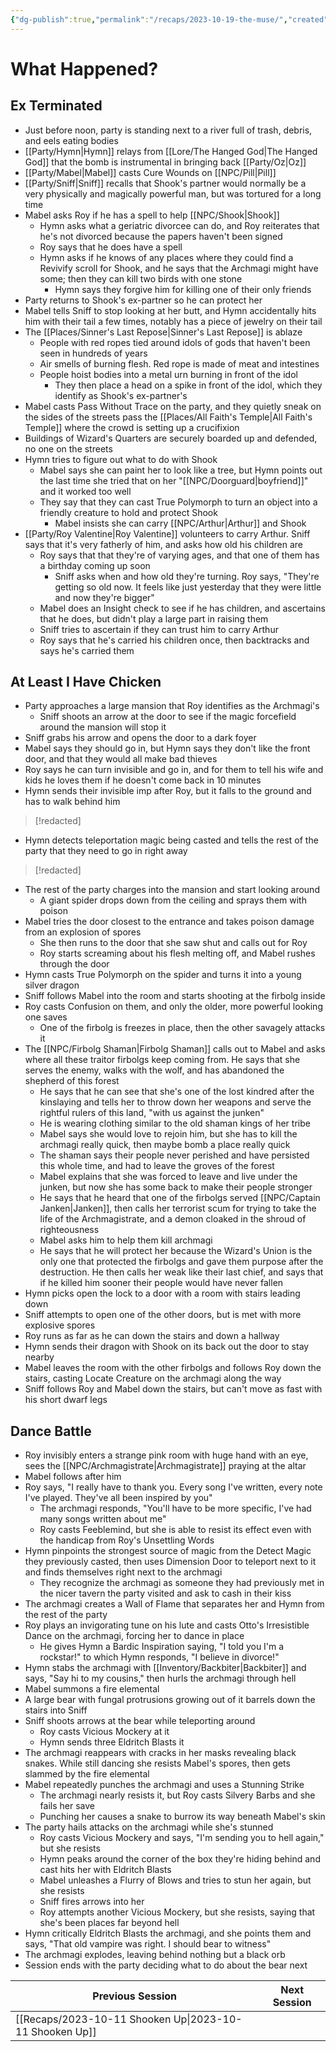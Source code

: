 ```yaml
---
{"dg-publish":true,"permalink":"/recaps/2023-10-19-the-muse/","created":"","updated":""}
---
```



# What Happened? 

## Ex Terminated

- Just before noon, party is standing next to a river full of trash, debris, and eels eating bodies
- [[Party/Hymn\|Hymn]] relays from [[Lore/The Hanged God\|The Hanged God]] that the bomb is instrumental in bringing back [[Party/Oz\|Oz]]
- [[Party/Mabel\|Mabel]] casts Cure Wounds on [[NPC/Pill\|Pill]] 
- [[Party/Sniff\|Sniff]] recalls that Shook's partner would normally be a very physically and magically powerful man, but was tortured for a long time 
- Mabel asks Roy if he has a spell to help [[NPC/Shook\|Shook]] 
	- Hymn asks what a geriatric divorcee can do, and Roy reiterates that he's not divorced because the papers haven't been signed 
	- Roy says that he does have a spell 
	- Hymn asks if he knows of any places where they could find a Revivify scroll for Shook, and he says that the Archmagi might have some; then they can kill two birds with one stone 
		- Hymn says they forgive him for killing one of their only friends 
- Party returns to Shook's ex-partner so he can protect her 
- Mabel tells Sniff to stop looking at her butt, and Hymn accidentally hits him with their tail a few times, notably has a piece of jewelry on their tail 
- The [[Places/Sinner's Last Repose\|Sinner's Last Repose]] is ablaze 
	- People with red ropes tied around idols of gods that haven't been seen in hundreds of years 
	- Air smells of burning flesh. Red rope is made of meat and intestines 
	- People hoist bodies into a metal urn burning in front of the idol 
		-  They then place a head on a spike in front of the idol, which they identify as Shook's ex-partner's 
- Mabel casts Pass Without Trace on the party, and they quietly sneak on the sides of the streets pass the [[Places/All Faith's Temple\|All Faith's Temple]] where the crowd is setting up a crucifixion 
- Buildings of Wizard's Quarters are securely boarded up and defended, no one on the streets 
- Hymn tries to figure out what to do with Shook 
	- Mabel says she can paint her to look like a tree, but Hymn points out the last time she tried that on her "[[NPC/Doorguard\|boyfriend]]" and it worked too well
	- They say that they can cast True Polymorph to turn an object into a friendly creature to hold and protect Shook 
		- Mabel insists she can carry [[NPC/Arthur\|Arthur]] and Shook 
- [[Party/Roy Valentine\|Roy Valentine]] volunteers to carry Arthur. Sniff says that it's very fatherly of him, and asks how old his children are
	- Roy says that that they're of varying ages, and that one of them has a birthday coming up soon 
		- Sniff asks when and how old they're turning. Roy says, "They're getting so old now. It feels like just yesterday that they were little and now they're bigger"
	- Mabel does an Insight check to see if he has children, and ascertains that he does, but didn't play a large part in raising them
	- Sniff tries to ascertain if they can trust him to carry Arthur
	- Roy says that he's carried his children once, then backtracks and says he's carried them

## At Least I Have Chicken
- Party approaches a large mansion that Roy identifies as the Archmagi's
	- Sniff shoots an arrow at the door to see if the magic forcefield around the mansion will stop it
- Sniff grabs his arrow and opens the door to a dark foyer
- Mabel says they should go in, but Hymn says they don't like the front door, and that they would all make bad thieves 
- Roy says he can turn invisible and go in, and for them to tell his wife and kids he loves them if he doesn't come back in 10 minutes 
- Hymn sends their invisible imp after Roy, but it falls to the ground and has to walk behind him

>[!redacted]


- Hymn detects teleportation magic being casted and tells the rest of the party that they need to go in right away


>[!redacted]

- The rest of the party charges into the mansion and start looking around 
	- A giant spider drops down from the ceiling and sprays them with poison
- Mabel tries the door closest to the entrance and takes poison damage from an explosion of spores 
	- She then runs to the door that she saw shut and calls out for Roy 
	- Roy starts screaming about his flesh melting off, and Mabel rushes through the door
- Hymn casts True Polymorph on the spider and turns it into a young silver dragon
- Sniff follows Mabel into the room and starts shooting at the firbolg inside 
- Roy casts Confusion on them, and only the older, more powerful looking one saves
	- One of the firbolg is freezes in place, then the other savagely attacks it
- The [[NPC/Firbolg Shaman\|Firbolg Shaman]] calls out to Mabel and asks where all these traitor firbolgs keep coming from. He says that she serves the enemy, walks with the wolf, and has abandoned the shepherd of this forest
	- He says that he can see that she's one of the lost kindred after the kinslaying and tells her to throw down her weapons and serve the rightful rulers of this land, "with us against the junken"
	- He is wearing clothing similar to the old shaman kings of her tribe 
	- Mabel says she would love to rejoin him, but she has to kill the archmagi really quick, then maybe bomb a place really quick
	- The shaman says their people never perished and have persisted this whole time, and had to leave the groves of the forest 
	- Mabel explains that she was forced to leave and live under the junken, but now she has some back to make their people stronger
	- He says that he heard that one of the firbolgs served [[NPC/Captain Janken\|Janken]], then calls her terrorist scum for trying to take the life of the Archmagistrate, and a demon cloaked in the shroud of righteousness 
	- Mabel asks him to help them kill archmagi 
	- He says that he will protect her because the Wizard's Union is the only one that protected the firbolgs and gave them purpose after the destruction. He then calls her weak like their last chief, and says that if he killed him sooner their people would have never fallen 
- Hymn picks open the lock to a door with a room with stairs leading down
- Sniff attempts to open one of the other doors, but is met with more explosive spores
- Roy runs as far as he can down the stairs and down a hallway
- Hymn sends their dragon with Shook on its back out the door to stay nearby
- Mabel leaves the room with the other firbolgs and follows Roy down the stairs, casting Locate Creature on the archmagi along the way
- Sniff follows Roy and Mabel down the stairs, but can't move as fast with his short dwarf legs


## Dance Battle
- Roy invisibly enters a strange pink room with huge hand with an eye, sees the [[NPC/Archmagistrate\|Archmagistrate]] praying at the altar 
- Mabel follows after him
- Roy says, "I really have to thank you. Every song I've written, every note I've played. They've all been inspired by you" 
	- The archmagi responds, "You'll have to be more specific, I've had many songs written about me"
	- Roy casts Feeblemind, but she is able to resist its effect even with the handicap from Roy's Unsettling Words
- Hymn pinpoints the strongest source of magic from the Detect Magic they previously casted, then uses Dimension Door to teleport next to it and finds themselves right next to the archmagi 
	- They recognize the archmagi as someone they had previously met in the nicer tavern the party visited and ask to cash in their kiss 
- The archmagi creates a Wall of Flame that separates her and Hymn from the rest of the party
- Roy plays an invigorating tune on his lute and casts Otto's Irresistible Dance on the archmagi, forcing her to dance in place
	- He gives Hymn a Bardic Inspiration saying, "I told you I'm a rockstar!" to which Hymn responds, "I believe in divorce!"
- Hymn stabs the archmagi with [[Inventory/Backbiter\|Backbiter]] and says, "Say hi to my cousins," then hurls the archmagi through hell
- Mabel summons a fire elemental
- A large bear with fungal protrusions growing out of it barrels down the stairs into Sniff 
- Sniff shoots arrows at the bear while teleporting around 
	- Roy casts Vicious Mockery at it
	- Hymn sends three Eldritch Blasts it 
- The archmagi reappears with cracks in her masks revealing black snakes. While still dancing she resists Mabel's spores, then gets slammed by the fire elemental
- Mabel repeatedly punches the archmagi and uses a Stunning Strike 
	- The archmagi nearly resists it, but Roy casts Silvery Barbs and she fails her save 
	- Punching her causes a snake to burrow its way beneath Mabel's skin 
- The party hails attacks on the archmagi while she's stunned 
	- Roy casts Vicious Mockery and says, "I'm sending you to hell again," but she resists 
	- Hymn peaks around the corner of the box they're hiding behind and cast hits her with Eldritch Blasts
	- Mabel unleashes a Flurry of Blows and tries to stun her again, but she resists 
	- Sniff fires arrows into her 
	- Roy attempts another Vicious Mockery, but she resists, saying that she's been places far beyond hell
- Hymn critically Eldritch Blasts the archmagi, and she points them and says, "That old vampire was right. I should bear to witness"
- The archmagi explodes, leaving behind nothing but a black orb
- Session ends with the party deciding what to do about the bear next

|  **Previous Session**   |   **Next Session**   |
| --- | --- |
| [[Recaps/2023-10-11 Shooken Up\|2023-10-11 Shooken Up]]  |  |